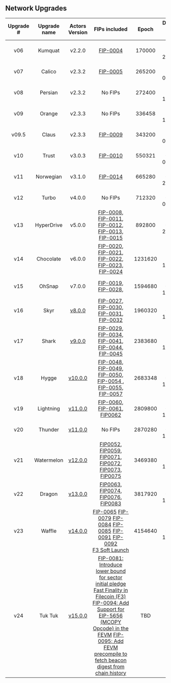 ## Network Upgrades 

| Upgrade # | Upgrade name |                                  Actors Version                                  |                                                                                                                                                                                                         FIPs included                                                                                                                                                                                                         |  Epoch  | Date and Time (UTC) |
|:---------:|:------------:|:--------------------------------------------------------------------------------:|:-----------------------------------------------------------------------------------------------------------------------------------------------------------------------------------------------------------------------------------------------------------------------------------------------------------------------------------------------------------------------------------------------------------------------------:|:-------:|:-------:|
|    v06    |   Kumquat    |                                      v2.2.0                                      |                                                                                                                                                                       [FIP-0004](https://github.com/filecoin-project/FIPs/blob/master/FIPS/fip-0004.md)                                                                                                                                                                       |  170000 | 2020-10-22 22:40:00| 
|    v07    |    Calico    |                                      v2.3.2                                      |                                                                                                                                                                       [FIP-0005](https://github.com/filecoin-project/FIPs/blob/master/FIPS/fip-0005.md)                                                                                                                                                                       |  265200 | 2020-11-25 00:00:00|
|    v08    |   Persian    |                                      v2.3.2                                      |                                                                                                                                                                                                            No FIPs                                                                                                                                                                                                            |  272400 | 2020-11-27 12:00:00|
|    v09    |    Orange    |                                      v2.3.3                                      |                                                                                                                                                                                                            No FIPs                                                                                                                                                                                                            |  336458 | 2020-12-19 17:49:00|
|   v09.5   |    Claus     |                                      v2.3.3                                      |                                                                                                                                                                       [FIP-0009](https://github.com/filecoin-project/FIPs/blob/master/FIPS/fip-0009.md)                                                                                                                                                                       |  343200 | 2020-12-22 02:00:00 | 
|    v10    |    Trust     |                                      v3.0.3                                      |                                                                                                                                                                       [FIP-0010](https://github.com/filecoin-project/FIPs/blob/master/FIPS/fip-0010.md)                                                                                                                                                                       |  550321 | 2021-03-04 00:00:30|
|    v11    |  Norwegian   |                                      v3.1.0                                      |                                                                                                                                                                       [FIP-0014](https://github.com/filecoin-project/FIPs/blob/master/FIPS/fip-0014.md)                                                                                                                                                                       |  665280 | 2021-04-12 22:00:00 |
|    v12    |    Turbo     |                                      v4.0.0                                      |                                                                                                                                                                                                            No FIPs                                                                                                                                                                                                            |  712320 | 2021-04-29 06:00:00|
|    v13    |  HyperDrive  |                                      v5.0.0                                      | [FIP-0008](https://github.com/filecoin-project/FIPs/blob/master/FIPS/fip-0008.md), [FIP-0011](https://github.com/filecoin-project/FIPs/blob/master/FIPS/fip-0011.md), [FIP-0012](https://github.com/filecoin-project/FIPs/blob/master/FIPS/fip-0012.md), [FIP-0013](https://github.com/filecoin-project/FIPs/blob/master/FIPS/fip-0013.md), [FIP-0015](https://github.com/filecoin-project/FIPs/blob/master/FIPS/fip-0015.md) |  892800 | 2021-06-30 22:00:00| 
|    v14    |  Chocolate   |                                      v6.0.0                                      | [FIP-0020](https://github.com/filecoin-project/FIPs/blob/master/FIPS/fip-0020.md), [FIP-0021](https://github.com/filecoin-project/FIPs/blob/master/FIPS/fip-0021.md), [FIP-0022](https://github.com/filecoin-project/FIPs/blob/master/FIPS/fip-0022.md), [FIP-0023](https://github.com/filecoin-project/FIPs/blob/master/FIPS/fip-0023.md), [FIP-0024](https://github.com/filecoin-project/FIPs/blob/master/FIPS/fip-0024.md) | 1231620 | 2021-10-26 13:30:00|
|    v15    |    OhSnap    |                                      v7.0.0                                      |                                                                                                                             [FIP-0019](https://github.com/filecoin-project/FIPs/blob/master/FIPS/fip-0019.md), [FIP-0028](https://github.com/filecoin-project/FIPs/blob/master/FIPS/fip-0028.md),                                                                                                                             | 1594680 | 2022-03-01 15:00:00|
|    v16    |     Skyr     | [v8.0.0](https://github.com/filecoin-project/builtin-actors/releases/tag/v8.0.0) |                                           [FIP-0027](https://github.com/filecoin-project/FIPs/blob/master/FIPS/fip-0027.md), [FIP-0030](https://github.com/filecoin-project/FIPs/blob/master/FIPS/fip-0030.md), [FIP-0031](https://github.com/filecoin-project/FIPs/blob/master/FIPS/fip-0031.md), [FIP-0032](https://github.com/filecoin-project/FIPs/blob/master/FIPS/fip-0032.md)                                          | 1960320 | 2022-07-06 14:00:00|
|    v17    |     Shark     | [v9.0.0](https://github.com/filecoin-project/builtin-actors/tree/release/v9) |                                           [FIP-0029](https://github.com/filecoin-project/FIPs/blob/master/FIPS/fip-0029.md), [FIP-0034](https://github.com/filecoin-project/FIPs/blob/master/FIPS/fip-0034.md), [FIP-0041](https://github.com/filecoin-project/FIPs/blob/master/FIPS/fip-0041.md), [FIP-0044](https://github.com/filecoin-project/FIPs/blob/master/FIPS/fip-0044.md), [FIP-0045](https://github.com/filecoin-project/FIPs/blob/master/FIPS/fip-0045.md)                                         | 2383680 | 2022-11-30 14:00:00|
|    v18    |     Hygge     | [v10.0.0](https://github.com/filecoin-project/builtin-actors/tree/release/v10) | [FIP-0048](https://github.com/filecoin-project/FIPs/blob/master/FIPS/fip-0048.md), [FIP-0049](https://github.com/filecoin-project/FIPs/blob/master/FIPS/fip-0049.md), [FIP-0050](https://github.com/filecoin-project/FIPs/blob/master/FIPS/fip-0050.md), [FIP-0054 ](https://github.com/filecoin-project/FIPs/blob/master/FIPS/fip-0054.md), [FIP-0055](https://github.com/filecoin-project/FIPs/blob/master/FIPS/fip-0055.md),  [FIP-0057](https://github.com/filecoin-project/FIPs/blob/master/FIPS/fip-0057.md)   | 2683348 | 2023-03-14 15:14:00|
|    v19    |     Lightning     | [v11.0.0](https://github.com/filecoin-project/builtin-actors/tree/release/v11) |  [FIP-0060](https://github.com/filecoin-project/FIPs/blob/master/FIPS/fip-0060.md), [FIP-0061](https://github.com/filecoin-project/FIPs/blob/master/FIPS/fip-0061.md), [FIP0062](https://github.com/filecoin-project/FIPs/blob/master/FIPS/fip-0062.md)   | 2809800 | 2023-04-27 13:00:00|
|    v20    |     Thunder       | [v11.0.0](https://github.com/filecoin-project/builtin-actors/tree/release/v11) | No FIPs   | 2870280 | 2023-05-18 13:00:00|
|    v21    |     Watermelon       | [v12.0.0](https://github.com/filecoin-project/builtin-actors/tree/release/v12) | [FIP0052](https://github.com/filecoin-project/FIPs/blob/master/FIPS/fip-0052.md), [FIP0059](https://github.com/filecoin-project/FIPs/blob/master/FIPS/fip-0059.md),  [FIP0071](https://github.com/filecoin-project/FIPs/blob/master/FIPS/fip-0071.md), [FIP0072](https://github.com/filecoin-project/FIPs/blob/master/FIPS/fip-0072.md), [FIP0073](https://github.com/filecoin-project/FIPs/blob/master/FIPS/fip-0073.md), [FIP0075](https://github.com/filecoin-project/FIPs/pull/817)   | 3469380 | 2023-12-12 13:30:00|
|    v22    |     Dragon       | [v13.0.0](https://github.com/filecoin-project/builtin-actors/tree/release/v13) | [FIP0063](https://github.com/filecoin-project/FIPs/blob/master/FIPS/fip-0063.md), [FIP0074](https://github.com/filecoin-project/FIPs/blob/master/FIPS/fip-0074.md),  [FIP0076](https://github.com/filecoin-project/FIPs/blob/master/FIPS/fip-0076.md), [FIP0083](https://github.com/filecoin-project/FIPs/blob/master/FIPS/fip-0083.md)   | 3817920 | 2024-04-24 14:00:00|
|    v23    |     Waffle       | [v14.0.0](https://github.com/filecoin-project/builtin-actors/tree/release/v14) | [FIP-0065](https://github.com/filecoin-project/FIPs/blob/master/FIPS/fip-0065.md) [FIP-0079](https://github.com/filecoin-project/FIPs/blob/master/FIPS/fip-0079.md) [FIP-0084](https://github.com/filecoin-project/FIPs/blob/master/FIPS/fip-0084.md) [FIP-0085](https://github.com/filecoin-project/FIPs/blob/master/FIPS/fip-0085.md) [FIP-0091](https://github.com/filecoin-project/FIPs/blob/master/FIPS/fip-0091.md) [FIP-0092](https://github.com/filecoin-project/FIPs/blob/master/FIPS/fip-0092.md) [F3&nbsp;Soft&nbsp;Launch](https://github.com/filecoin-project/FIPs/blob/master/FIPS/fip-0086.md) | 4154640 | 2024-08-06 12:00:00 |
|    v24    |     Tuk Tuk      | [v15.0.0](https://github.com/filecoin-project/builtin-actors/tree/release/v15) | [FIP-0081: Introduce lower bound for sector initial pledge](https://github.com/filecoin-project/FIPs/blob/master/FIPS/fip-0081.md) [Fast Finality in Filecoin (F3)](https://github.com/filecoin-project/FIPs/blob/master/FIPS/fip-0086.md) [FIP-0094: Add Support for EIP-5656 (MCOPY Opcode) in the FEVM](https://github.com/filecoin-project/FIPs/blob/master/FIPS/fip-0094.md) [FIP-0095: Add FEVM precompile to fetch beacon digest from chain history](https://github.com/filecoin-project/FIPs/blob/master/FIPS/fip-0095.md) | TBD | 2024-11-20 TBD |
